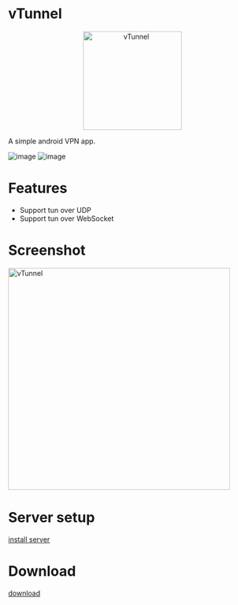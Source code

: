 # vTunnel
<p align="center">
	<img src="https://raw.githubusercontent.com/net-byte/vTunnel/main/Icon.png" alt="vTunnel" width="200">
</p>

A simple android VPN app.

![image](https://img.shields.io/badge/License-MIT-orange)
![image](https://img.shields.io/badge/License-Anti--996-red)

# Features
* Support tun over UDP
* Support tun over WebSocket

# Screenshot
<p>
	<img src="https://raw.githubusercontent.com/net-byte/vTunnel/main/demo.png" alt="vTunnel" width="450">
</p>

# Server setup
[install server](https://github.com/net-byte/vtun)


# Download
[download](https://github.com/net-byte/vTunnel/releases)

